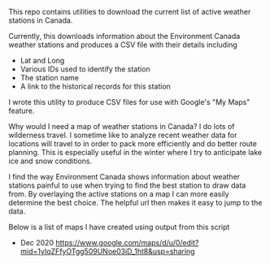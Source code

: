This repo contains utilities to download the current list of active weather
stations in Canada.

Currently, this downloads information about the Environment Canada weather
stations and produces a CSV file with their details including
* Lat and Long
* Various IDs used to identify the station
* The station name
* A link to the historical records for this station

I wrote this utility to produce CSV files for use with Google's "My Maps" 
feature.

Why would I need a map of weather stations in Canada? 
I do lots of wilderness travel. I sometime like to analyze recent weather data
for locations will travel to in order to pack more efficiently and do better
route planning. This is especially useful in the winter where I try to
anticipate lake ice and snow conditions.

I find the way Environment Canada shows information about weather stations
painful to use when trying to find the best station to draw data from. By
overlaying the active stations on a map I can more easily determine the best
choice. The helpful url then makes it easy to jump to the data.

Below is a list of maps I have created using output from this script
* Dec 2020 https://www.google.com/maps/d/u/0/edit?mid=1yIqZFfyOTgg509UNoe03iD_1ht8&usp=sharing